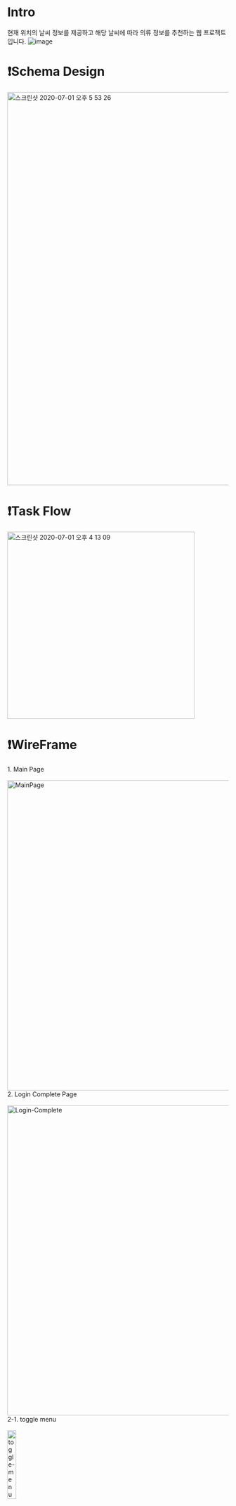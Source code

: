 # Intro
현재 위치의 날씨 정보를 제공하고 해당 날씨에 따라 의류 정보를 추천하는 웹 프로젝트입니다. 
![image](https://user-images.githubusercontent.com/61106972/95744021-aa4e0180-0ccd-11eb-8b4a-c5d4f5bb0a99.png)



# ❗️Schema Design

<img width="895" alt="스크린샷 2020-07-01 오후 5 53 26" src="https://user-images.githubusercontent.com/46562138/86224895-6c1c4e80-bbc4-11ea-8091-d0ad5f42cf51.png">

# ❗️Task Flow


<img width="426" alt="스크린샷 2020-07-01 오후 4 13 09" src="https://user-images.githubusercontent.com/46562138/86214942-df1ec880-bbb6-11ea-9648-4cde9200ed0c.png"></img>

# ❗️WireFrame


<div>
1. Main Page
<br></br>
<img width="706" alt="MainPage" src="https://user-images.githubusercontent.com/46562138/86225217-e64cd300-bbc4-11ea-99ce-bf6e7cd3efb4.png">
</div>

<div>
2. Login Complete Page
<br></br>
<img width="706" alt="Login-Complete" src="https://user-images.githubusercontent.com/55651378/86239141-b65bfa80-bbd9-11ea-9a9d-f004d939b9b0.png">
</div>

<div>
2-1. toggle menu 
<br></br>
<img width="20%" alt="toggle-menu" src="https://user-images.githubusercontent.com/55651378/86239448-4d28b700-bbda-11ea-9a05-dedecd24d2af.png" >
</div>
<br></br>
<div>
3. Login Page
<br></br>
<img width="40%" alt="Login" src="https://user-images.githubusercontent.com/55651378/86239463-56198880-bbda-11ea-9fe2-8c20fac8abc3.png">
</div>


<div>
4. Signin Page
<br></br>
<img width="45%" alt="Signin" src="https://user-images.githubusercontent.com/55651378/86239117-ad6b2900-bbd9-11ea-9389-d636612e1eb7.png">
</div>

# 🚩 **Bare Minimum / Advanced / Nightmare**

❗️**BareMinimum**

- 유저의 접속지역에 따른 지역별 날씨 안내
- 시간 대 및 접속 지역의 날씨에 따른 배경 이미지 변경
- 기온에 따른 default 옷차림 추천
- 회원가입 및 로그인 구현
- 가입된 유저가 직접 옷차림에 대한 실제 이미지를 업로드
- 유저가 업로드한 이미지에 대한 좋아요 ❤️


❗️**Advanced**

- 유저가 업로드한 이미지에 대한 좋아요 의 결과에 대한 Best image show

❗️**Nightmare**

- 서비스 배포 이외의 Chrome Extension


# 프로젝트 Preview

- main page에서 회원가입 화면 이동

![메인 페이지에서 회원가입 이동](https://user-images.githubusercontent.com/61106972/95743496-d1f09a00-0ccc-11eb-8dfb-09d59019fc0e.gif)

- 회원가입 화면

![회원가입](https://user-images.githubusercontent.com/61106972/95743513-d6b54e00-0ccc-11eb-905c-007698b126d7.gif)

- login 화면

![unnamed](https://user-images.githubusercontent.com/61106972/95743518-d7e67b00-0ccc-11eb-85f5-81eb45b0d539.gif)

- 새로고침 및 logout

![새로고침 및 로그아웃](https://user-images.githubusercontent.com/61106972/95743508-d4eb8a80-0ccc-11eb-99f9-57dee394ac0c.gif)

- user 개인 image upload

![파일업로드](https://user-images.githubusercontent.com/61106972/95743511-d61cb780-0ccc-11eb-9a96-78583c2a05b2.gif)

- Back-end
업로드한 image s3에 저장된 상태입니다.

![s3upload](https://user-images.githubusercontent.com/61106972/95743515-d74de480-0ccc-11eb-920e-cb808dd8d7d7.gif)
